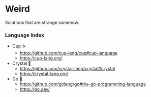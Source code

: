 # Weird
Solutions that are strange somehow.

### Language Index
- Cup ☕
  - https://github.com/cup-lang/cup#cup-language
  - https://cup-lang.org/ 
- Crystal 🔮
  - https://github.com/crystal-lang/crystal#crystal
  - https://crystal-lang.org/
- Go 🦫
  - https://github.com/golang/go#the-go-programming-language
  - https://go.dev/
 
